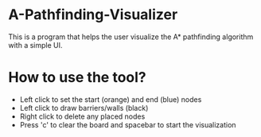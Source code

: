 # A-Pathfinding-Visualizer
This is a program that helps the user visualize the A* pathfinding algorithm with a simple UI. 

# How to use the tool?
  - Left click to set the start (orange) and end (blue) nodes
  - Left click to draw barriers/walls (black)
  - Right click to delete any placed nodes 
  - Press 'c' to clear the board and spacebar to start the visualization 
